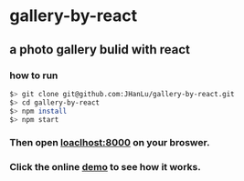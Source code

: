 # gallery-by-react
## a photo gallery bulid with react

### how to run
```bash
$> git clone git@github.com:JHanLu/gallery-by-react.git
$> cd gallery-by-react
$> npm install
$> npm start
```
### Then open [loaclhost:8000](http://localhost:8000/) on your broswer.
### Click the online [demo](https://jhanlu.github.io/gallery-by-react/) to see how it works.
